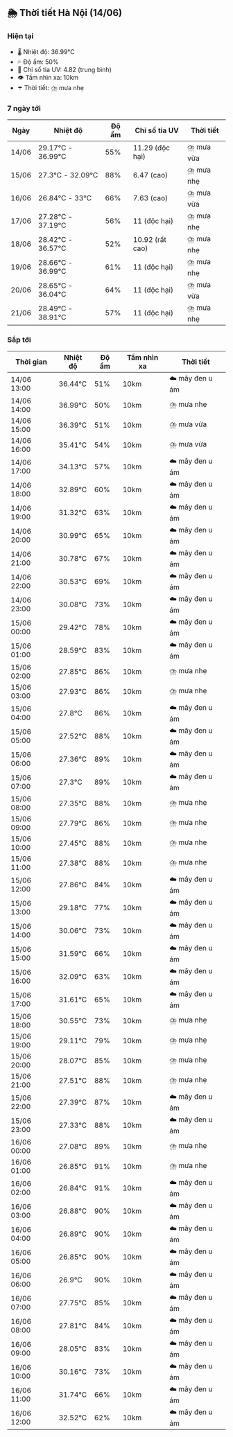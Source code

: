 ## 🌦️ Thời tiết Hà Nội (14/06)

### Hiện tại

- 🌡️ Nhiệt độ: 36.99℃
- 💦 Độ ẩm: 50%
- 🌟 Chỉ số tia UV: 4.82 (trung bình)
- 👁️ Tầm nhìn xa: 10km
- ☂️ Thời tiết: ⛈️ mưa nhẹ

### 7 ngày tới

| Ngày | Nhiệt độ | Độ ẩm | Chỉ số tia UV | Thời tiết |
| --- | --- | --- | --- | --- |
| 14/06 | 29.17℃ - 36.99℃ | 55% | 11.29 (độc hại) | ⛈️ mưa vừa |
| 15/06 | 27.3℃ - 32.09℃ | 88% | 6.47 (cao) | ⛈️ mưa nhẹ |
| 16/06 | 26.84℃ - 33℃ | 66% | 7.63 (cao) | ⛈️ mưa vừa |
| 17/06 | 27.28℃ - 37.19℃ | 56% | 11 (độc hại) | ⛈️ mưa nhẹ |
| 18/06 | 28.42℃ - 36.57℃ | 52% | 10.92 (rất cao) | ⛈️ mưa nhẹ |
| 19/06 | 28.66℃ - 36.99℃ | 61% | 11 (độc hại) | ⛈️ mưa nhẹ |
| 20/06 | 28.65℃ - 36.04℃ | 64% | 11 (độc hại) | ⛈️ mưa vừa |
| 21/06 | 28.49℃ - 38.91℃ | 57% | 11 (độc hại) | ⛈️ mưa nhẹ |

### Sắp tới

| Thời gian | Nhiệt độ | Độ ẩm | Tầm nhìn xa | Thời tiết |
| --- | --- | --- | --- | --- |
| 14/06 13:00 | 36.44℃ | 51% | 10km | ☁️ mây đen u ám |
| 14/06 14:00 | 36.99℃ | 50% | 10km | ⛈️ mưa nhẹ |
| 14/06 15:00 | 36.39℃ | 51% | 10km | ⛈️ mưa vừa |
| 14/06 16:00 | 35.41℃ | 54% | 10km | ⛈️ mưa vừa |
| 14/06 17:00 | 34.13℃ | 57% | 10km | ☁️ mây đen u ám |
| 14/06 18:00 | 32.89℃ | 60% | 10km | ☁️ mây đen u ám |
| 14/06 19:00 | 31.32℃ | 63% | 10km | ☁️ mây đen u ám |
| 14/06 20:00 | 30.99℃ | 65% | 10km | ☁️ mây đen u ám |
| 14/06 21:00 | 30.78℃ | 67% | 10km | ☁️ mây đen u ám |
| 14/06 22:00 | 30.53℃ | 69% | 10km | ☁️ mây đen u ám |
| 14/06 23:00 | 30.08℃ | 73% | 10km | ☁️ mây đen u ám |
| 15/06 00:00 | 29.42℃ | 78% | 10km | ☁️ mây đen u ám |
| 15/06 01:00 | 28.59℃ | 83% | 10km | ☁️ mây đen u ám |
| 15/06 02:00 | 27.85℃ | 86% | 10km | ⛈️ mưa nhẹ |
| 15/06 03:00 | 27.93℃ | 86% | 10km | ⛈️ mưa nhẹ |
| 15/06 04:00 | 27.8℃ | 86% | 10km | ☁️ mây đen u ám |
| 15/06 05:00 | 27.52℃ | 88% | 10km | ☁️ mây đen u ám |
| 15/06 06:00 | 27.36℃ | 89% | 10km | ☁️ mây đen u ám |
| 15/06 07:00 | 27.3℃ | 89% | 10km | ☁️ mây đen u ám |
| 15/06 08:00 | 27.35℃ | 88% | 10km | ⛈️ mưa nhẹ |
| 15/06 09:00 | 27.79℃ | 86% | 10km | ⛈️ mưa nhẹ |
| 15/06 10:00 | 27.45℃ | 88% | 10km | ⛈️ mưa nhẹ |
| 15/06 11:00 | 27.38℃ | 88% | 10km | ⛈️ mưa nhẹ |
| 15/06 12:00 | 27.86℃ | 84% | 10km | ☁️ mây đen u ám |
| 15/06 13:00 | 29.18℃ | 77% | 10km | ☁️ mây đen u ám |
| 15/06 14:00 | 30.06℃ | 73% | 10km | ☁️ mây đen u ám |
| 15/06 15:00 | 31.59℃ | 66% | 10km | ☁️ mây đen u ám |
| 15/06 16:00 | 32.09℃ | 63% | 10km | ☁️ mây đen u ám |
| 15/06 17:00 | 31.61℃ | 65% | 10km | ☁️ mây đen u ám |
| 15/06 18:00 | 30.55℃ | 73% | 10km | ⛈️ mưa nhẹ |
| 15/06 19:00 | 29.11℃ | 79% | 10km | ⛈️ mưa nhẹ |
| 15/06 20:00 | 28.07℃ | 85% | 10km | ⛈️ mưa nhẹ |
| 15/06 21:00 | 27.51℃ | 88% | 10km | ⛈️ mưa nhẹ |
| 15/06 22:00 | 27.39℃ | 87% | 10km | ☁️ mây đen u ám |
| 15/06 23:00 | 27.33℃ | 88% | 10km | ☁️ mây đen u ám |
| 16/06 00:00 | 27.08℃ | 89% | 10km | ⛈️ mưa nhẹ |
| 16/06 01:00 | 26.85℃ | 91% | 10km | ⛈️ mưa nhẹ |
| 16/06 02:00 | 26.84℃ | 91% | 10km | ☁️ mây đen u ám |
| 16/06 03:00 | 26.88℃ | 90% | 10km | ☁️ mây đen u ám |
| 16/06 04:00 | 26.89℃ | 90% | 10km | ☁️ mây đen u ám |
| 16/06 05:00 | 26.85℃ | 90% | 10km | ☁️ mây đen u ám |
| 16/06 06:00 | 26.9℃ | 90% | 10km | ☁️ mây đen u ám |
| 16/06 07:00 | 27.75℃ | 85% | 10km | ☁️ mây đen u ám |
| 16/06 08:00 | 27.81℃ | 84% | 10km | ☁️ mây đen u ám |
| 16/06 09:00 | 28.05℃ | 83% | 10km | ☁️ mây đen u ám |
| 16/06 10:00 | 30.16℃ | 73% | 10km | ☁️ mây đen u ám |
| 16/06 11:00 | 31.74℃ | 66% | 10km | ☁️ mây đen u ám |
| 16/06 12:00 | 32.52℃ | 62% | 10km | ☁️ mây đen u ám |
